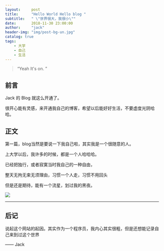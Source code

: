 ```yaml
---
layout:     post
title:      "Hello World Hello blog "
subtitle:   " \"世界很大，我很小\""
date:       2018-11-30 23:00:00
author:     "jack"
header-img: "img/post-bg-un.jpg"
catalog: true
tags:
    - 大学
    - 自己
    - 生活
---
```


> “Yeah It's on. ”

## 前言

Jack 的 Blog 就这么开通了。

很开心能有灵感，来开通我自己的博客，希望以后能好好生活，不要虚度光阴哈哈。

## 正文

第一篇，blog当然是要说一下我自己啦，其实我是一个很随意的人。

上大学以后，我许多的时候，都是一个人哈哈哈。

已经把独行，或者寂寞当时我自己的一种自由，

整天无拘无束无须理由，习惯一个人走，习惯不用回头

但是还是期待，能有一个流星，划过我的黑夜。

![](https://ws1.sinaimg.cn/large/007bgNxTly1g1m1nuj7iqj30u014078q.jpg)

------

## 后记


说起这个网站的起因。其实作为一个程序员，我内心其实很粗，但是还想能记录自己来到过这个世界

—— Jack